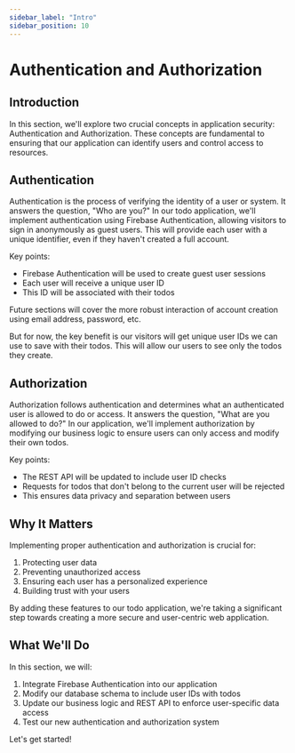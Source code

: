 ```yaml
---
sidebar_label: "Intro"
sidebar_position: 10
---
```


# Authentication and Authorization

## Introduction

In this section, we'll explore two crucial concepts in application security: Authentication and Authorization. These concepts are fundamental to ensuring that our application can identify users and control access to resources.

## Authentication

Authentication is the process of verifying the identity of a user or system. It answers the question, "Who are you?" In our todo application, we'll implement authentication using Firebase Authentication, allowing visitors to sign in anonymously as guest users. This will provide each user with a unique identifier, even if they haven't created a full account.

Key points:

- Firebase Authentication will be used to create guest user sessions
- Each user will receive a unique user ID
- This ID will be associated with their todos

Future sections will cover the more robust interaction of account creation using email address, password, etc.

But for now, the key benefit is our visitors will get unique user IDs we can use to save with their todos. This will allow our users to see only the todos they create.

## Authorization

Authorization follows authentication and determines what an authenticated user is allowed to do or access. It answers the question, "What are you allowed to do?" In our application, we'll implement authorization by modifying our business logic to ensure users can only access and modify their own todos.

Key points:

- The REST API will be updated to include user ID checks
- Requests for todos that don't belong to the current user will be rejected
- This ensures data privacy and separation between users

## Why It Matters

Implementing proper authentication and authorization is crucial for:

1. Protecting user data
2. Preventing unauthorized access
3. Ensuring each user has a personalized experience
4. Building trust with your users

By adding these features to our todo application, we're taking a significant step towards creating a more secure and user-centric web application.

## What We'll Do

In this section, we will:

1. Integrate Firebase Authentication into our application
2. Modify our database schema to include user IDs with todos
3. Update our business logic and REST API to enforce user-specific data access
4. Test our new authentication and authorization system

Let's get started!
